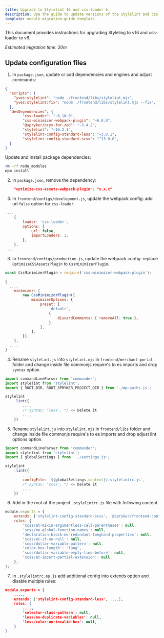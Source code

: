 ```yaml
---
title: Upgrade to Stylelint 16 and css-loader 6
description: Use the guide to update versions of the Stylelint and css-loader.
template: module-migration-guide-template
---
```


This document provides instructions for upgrading Styleling to v16 and css-loader to v6.

*Estimated migration time: 30m*

## Update configuration files

1. In `package.json`, update or add dependencies and engines and adjust commands:

```json
{
  "scripts": {
    "yves:stylelint": "node ./frontend/libs/stylelint.mjs",
    "yves:stylelint:fix": "node ./frontend/libs/stylelint.mjs --fix",
  },
  "devDependencies": {
        "css-loader": "~6.10.0",
        "css-minimizer-webpack-plugin": "~6.0.0",
        "@spryker/oryx-for-zed": "~3.4.2",
        "stylelint": "~16.2.1",
        "stylelint-config-standard-less": "~3.0.1",
        "stylelint-config-standard-scss": "^13.0.0",
  }
}
```

Update and install package dependencies:

```bash
rm -rf node_modules
npm install
```

2. In `package.json`, remove the dependency:

```json
    "optimize-css-assets-webpack-plugin": "x.x.x"
```

3. In `frontend/configs/development.js`, update the webpack config: add url `false` option for `css-loader`.

```js
....
    {
        loader: 'css-loader',
        options: {
            url: false,
            importLoaders: 1,
        },
    },
....
```

3. In `frontend/configs/production.js`, update the webpack config: replace `OptimizeCSSAssetsPlugin` to `CssMinimizerPlugin`.

```js
const CssMinimizerPlugin = require('css-minimizer-webpack-plugin');

{
  ....
    minimizer: [
        new CssMinimizerPlugin({
            minimizerOptions: {
                preset: [
                    'default',
                    {
                        discardComments: { removeAll: true },
                    },
                ],
            },
        }),
    ],
  ....
}
```

4. Rename `stylelint.js` into `stylelint.mjs` in `frontend/merchant-portal` folder and change inside file commonjs require's to es imports and drop `syntax` option.

```js
import commandLineParser from 'commander';
import stylelint from 'stylelint';
import { ROOT_DIR, ROOT_SPRYKER_PROJECT_DIR } from './mp-paths.js';

stylelint
    .lint({
        ...,
        /* syntax: 'less', */ <= Delete it
        ...,
    })
```

5. Rename `stylelint.js` into `stylelint.mjs` in `frontend/libs` folder and change inside file commonjs require's to es imports and drop adjust lint options option.

```js
import commandLineParser from 'commander';
import stylelint from 'stylelint';
import { globalSettings } from '../settings.js';

stylelint
    .lint({
        ...,
        configFile: `${globalSettings.context}/.stylelintrc.js`,
        /* syntax: 'scss', */ <= Delete it
        ...,
    })
```

6. Add in the root of the project `.stylelintrc.js` file with following content.

```js
module.exports = {
    extends: ['stylelint-config-standard-scss', '@spryker/frontend-config.stylelint/.stylelintrc.json'],
    rules: {
        'scss/at-mixin-argumentless-call-parentheses': null,
        'scss/no-global-function-names': null,
        'declaration-block-no-redundant-longhand-properties': null,
        'scss/at-if-no-null': null,
        'scss/dollar-variable-pattern': null,
        'color-hex-length': 'long',
        'scss/dollar-variable-empty-line-before': null,
        'scss/at-import-partial-extension': null,
    },
};
```

7. In `.stylelintrc.mp.js` add additional config into extends option and disable multiple rules:

```json
module.exports = {
    ....,
    extends: ['stylelint-config-standard-less', ....],
    rules: {
        ....,
        'selector-class-pattern': null,
        'less/no-duplicate-variables': null,
        'less/color-no-invalid-hex': null,
    }
}
```